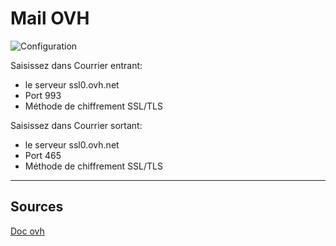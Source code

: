 # Mail OVH

![Configuration](https://docs.ovh.com/de/emails/konfiguration-outlook-2016/images/config-outlook-mxplan05.png)

Saisissez dans Courrier entrant:

- le serveur ssl0.ovh.net
- Port 993
- Méthode de chiffrement SSL/TLS

Saisissez dans Courrier sortant:

- le serveur ssl0.ovh.net
- Port 465
- Méthode de chiffrement SSL/TLS

---

## Sources

[Doc ovh](https://docs.ovh.com/fr/emails/configuration-outlook-2016/)